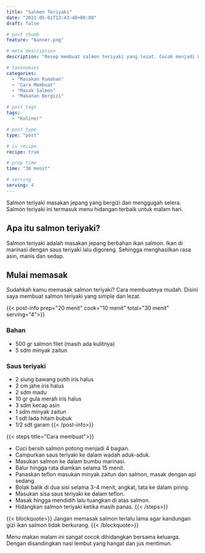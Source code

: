 ```yaml
---
title: "Salmon Teriyaki"
date: "2021-05-01T13:43:40+00:00"
draft: false

# post thumb
feature: "banner.png"

# meta description
description: "Resep membuat salmon teriyaki yang lezat. Cocok menjadi menu andalan sehari-hari"

# taxonomies
categories:
  - "Masakan Rumahan"
  - "Cara Membuat"
  - "Masak Salmon"
  - "Makanan Bergizi"

# post tags
tags:
  - "Kuliner"

# post type
type: "post"

# is recipe
recipe: true

# prep time
time: "30 menit"

# serving
serving: 4
---
```

Salmon teriyaki masakan jepang yang bergizi dan menggugah selera. Salmon teriyaki ini termasuk menu hidangan terbaik untuk malam hari.

## Apa itu salmon teriyaki?

Salmon teriyaki adalah masakan jepang berbahan ikan salmon. Ikan di marinasi dengan saus teriyaki lalu digoreng. Sehingga menghasilkan rasa asin, manis dan sedap.

## Mulai memasak

Sudahkah kamu memasak salmon teriyaki? Cara membuatnya mudah. Disini saya membuat salmon teriyaki yang simple dan lezat. 

{{< post-info prep="20 menit" cook="10 menit" total="30 menit" serving="4">}}

### Bahan

-   500 gr salmon filet (masih ada kulitnya)
-   5 sdm minyak zaitun

### Saus teriyaki

-   2 siung bawang putih iris halus
-   2 cm jahe iris halus
-   2 sdm madu
-   10 gr gula merah iris halus
-   3 sdm kecap asin
-   1 sdm minyak zaitun
-   1 sdt lada hitam bubuk
-   1/2 sdt garam
{{< /post-info>}}

{{< steps title="Cara membuat">}}
-   Cuci bersih salmon potong menjadi 4 bagian.
-   Campurkan saus teriyaki ke dalam wadah aduk-aduk.
-   Masukan salmon ke dalam bumbu marinasi.
-   Balur hingga rata diamkan selama 15 menit.
-   Panaskan teflon masukan minyak zaitun dan salmon, masak dengan api sedang.
-   Bolak balik di dua sisi selama 3-4 menit, angkat, tata ke dalam piring.
-   Masukan sisa saus teriyaki ke dalam teflon.
-   Masak hingga mendidih lalu tuangkan di atas salmon.
-   Hidangkan salmon teriyaki ketika masih panas.
{{< /steps>}}

{{< blockquote>}}
Jangan memasak salmon terlalu lama agar kandungan gizi ikan salmon tidak berkurang.
{{< /blockquote>}}

Menu makan malam ini sangat cocok dihidangkan bersama keluarga. Dengan disandingkan nasi lembut yang hangat dan jus mentimun.

